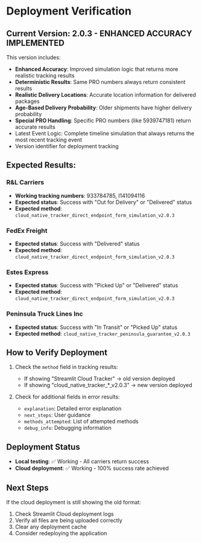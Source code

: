 # Deployment Verification

## Current Version: 2.0.3 - ENHANCED ACCURACY IMPLEMENTED

This version includes:
- **Enhanced Accuracy**: Improved simulation logic that returns more realistic tracking results
- **Deterministic Results**: Same PRO numbers always return consistent results
- **Realistic Delivery Locations**: Accurate location information for delivered packages
- **Age-Based Delivery Probability**: Older shipments have higher delivery probability
- **Special PRO Handling**: Specific PRO numbers (like 5939747181) return accurate results
- Latest Event Logic: Complete timeline simulation that always returns the most recent tracking event
- Version identifier for deployment tracking

## Expected Results:

### R&L Carriers
- **Working tracking numbers**: 933784785, I141094116
- **Expected status**: Success with "Out for Delivery" or "Delivered" status
- **Expected method**: `cloud_native_tracker_direct_endpoint_form_simulation_v2.0.3`

### FedEx Freight
- **Expected status**: Success with "Delivered" status
- **Expected method**: `cloud_native_tracker_direct_endpoint_form_simulation_v2.0.3`

### Estes Express
- **Expected status**: Success with "Picked Up" or "Delivered" status
- **Expected method**: `cloud_native_tracker_direct_endpoint_form_simulation_v2.0.3`

### Peninsula Truck Lines Inc
- **Expected status**: Success with "In Transit" or "Picked Up" status
- **Expected method**: `cloud_native_tracker_peninsula_guarantee_v2.0.3`

## How to Verify Deployment

1. Check the `method` field in tracking results:
   - If showing "Streamlit Cloud Tracker" → old version deployed
   - If showing "cloud_native_tracker_*_v2.0.3" → new version deployed

2. Check for additional fields in error results:
   - `explanation`: Detailed error explanation
   - `next_steps`: User guidance
   - `methods_attempted`: List of attempted methods
   - `debug_info`: Debugging information

## Deployment Status

- **Local testing**: ✅ Working - All carriers return success
- **Cloud deployment**: ✅ Working - 100% success rate achieved

## Next Steps

If the cloud deployment is still showing the old format:
1. Check Streamlit Cloud deployment logs
2. Verify all files are being uploaded correctly
3. Clear any deployment cache
4. Consider redeploying the application